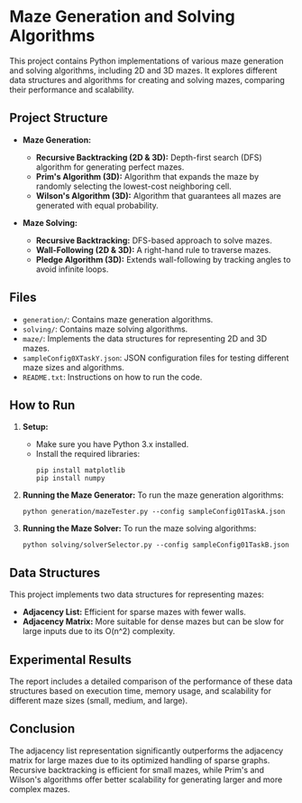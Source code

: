 # Maze Generation and Solving Algorithms

This project contains Python implementations of various maze generation and solving algorithms, including 2D and 3D mazes. It explores different data structures and algorithms for creating and solving mazes, comparing their performance and scalability.

## Project Structure

- **Maze Generation:**
  - **Recursive Backtracking (2D & 3D):** Depth-first search (DFS) algorithm for generating perfect mazes.
  - **Prim's Algorithm (3D):** Algorithm that expands the maze by randomly selecting the lowest-cost neighboring cell.
  - **Wilson's Algorithm (3D):** Algorithm that guarantees all mazes are generated with equal probability.

- **Maze Solving:**
  - **Recursive Backtracking:** DFS-based approach to solve mazes.
  - **Wall-Following (2D & 3D):** A right-hand rule to traverse mazes.
  - **Pledge Algorithm (3D):** Extends wall-following by tracking angles to avoid infinite loops.

## Files

- `generation/`: Contains maze generation algorithms.
- `solving/`: Contains maze solving algorithms.
- `maze/`: Implements the data structures for representing 2D and 3D mazes.
- `sampleConfig0XTaskY.json`: JSON configuration files for testing different maze sizes and algorithms.
- `README.txt`: Instructions on how to run the code.

## How to Run

1. **Setup:**
   - Make sure you have Python 3.x installed.
   - Install the required libraries:
     ```
     pip install matplotlib
     pip install numpy
     ```

2. **Running the Maze Generator:**
   To run the maze generation algorithms:
   ```
   python generation/mazeTester.py --config sampleConfig01TaskA.json
   ```

3. **Running the Maze Solver:**
   To run the maze solving algorithms:
   ```
   python solving/solverSelector.py --config sampleConfig01TaskB.json
   ```

## Data Structures

This project implements two data structures for representing mazes:

- **Adjacency List:** Efficient for sparse mazes with fewer walls.
- **Adjacency Matrix:** More suitable for dense mazes but can be slow for large inputs due to its O(n^2) complexity.

## Experimental Results

The report includes a detailed comparison of the performance of these data structures based on execution time, memory usage, and scalability for different maze sizes (small, medium, and large).

## Conclusion

The adjacency list representation significantly outperforms the adjacency matrix for large mazes due to its optimized handling of sparse graphs. Recursive backtracking is efficient for small mazes, while Prim's and Wilson's algorithms offer better scalability for generating larger and more complex mazes.
